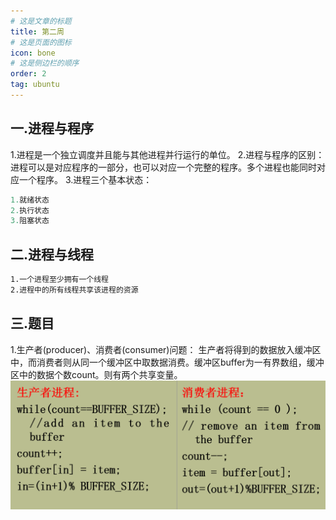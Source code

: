```yaml
---
# 这是文章的标题
title: 第二周
# 这是页面的图标
icon: bone
# 这是侧边栏的顺序
order: 2
tag: ubuntu
---
```

## 一.进程与程序
1.进程是一个独立调度并且能与其他进程并行运行的单位。
2.进程与程序的区别：进程可以是对应程序的一部分，也可以对应一个完整的程序。多个进程也能同时对应一个程序。
3.进程三个基本状态：
```ts
1.就绪状态
2.执行状态
3.阻塞状态
```
## 二.进程与线程
```bash
1.一个进程至少拥有一个线程
2.进程中的所有线程共享该进程的资源
```
## 三.题目
1.生产者(producer)、消费者(consumer)问题：
生产者将得到的数据放入缓冲区中，而消费者则从同一个缓冲区中取数据消费。缓冲区buffer为一有界数组，缓冲区中的数据个数count。则有两个共享变量。 
![p-c](/notes-image/OS题目1.png)

